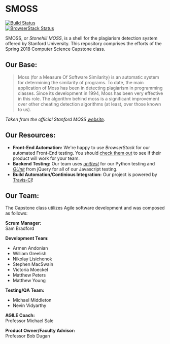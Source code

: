 # SMOSS  
[![Build Status](https://travis-ci.org/CSC400-S18/smoss.svg?branch=master)](https://travis-ci.org/CSC400-S18/smoss)  
[![BrowserStack Status](https://www.browserstack.com/automate/badge.svg?badge_key=ejkvb0U0OEZUc29QVjV3bFZCeEVQRXBqSmRWQStDK1JISmRYTW5oV1g1UT0tLTN1VEdlTloyMzUwSWQ5NUM2WmNqRlE9PQ==--dbb6829fee77e081b6e9118a0ff5bea88c608631)](https://www.browserstack.com/automate/public-build/ejkvb0U0OEZUc29QVjV3bFZCeEVQRXBqSmRWQStDK1JISmRYTW5oV1g1UT0tLTN1VEdlTloyMzUwSWQ5NUM2WmNqRlE9PQ==--dbb6829fee77e081b6e9118a0ff5bea88c608631)
  
SMOSS, or *Stonehill MOSS*, is a shell for the plagiarism detection system offered by Stanford University. This repository comprises the efforts of the Spring 2018 Computer Science Capstone class.

## Our Base:
>Moss (for a Measure Of Software Similarity) is an automatic system for determining the similarity of programs. To date, the main application of Moss has been in detecting plagiarism in programming classes. Since its development in 1994, Moss has been very effective in this role. The algorithm behind moss is a significant improvement over other cheating detection algorithms (at least, over those known to us).  

*Taken from the official Stanford MOSS [website](https://theory.stanford.edu/~aiken/moss/).*

## Our Resources:  
- **Front-End Automation:** We're happy to use *BrowserStack* for our automated Front-End testing. You should [check them out](https://www.browserstack.com/) to see if their product will work for your team.  
- **Backend Testing:** Our team uses *[unittest](https://docs.python.org/3/library/unittest.html)* for our Python testing and *[QUnit](https://qunitjs.com/)* from jQuery for all of our Javascript testing.  
- **Build Automation/Continious Integration:** Our project is powered by [Travis-CI](https://travis-ci.org/)! 

## Our Team:  
The Capstone class utilizes Agile software development and was composed as follows:

**Scrum Manager:**  
Sam Bradford  

**Development Team:**  
* Armen Andonian
* William Greelish
* Nikolay Lisichenok
* Stephen MacSwain
* Victoria Moeckel
* Matthew Peters
* Matthew Young  

**Testing/QA Team:** 
* Michael Middleton
* Nevin Vidyarthy  

**AGILE Coach:**  
Professor Michael Sale  

**Product Owner/Faculty Advisor:**  
Professor Bob Dugan  